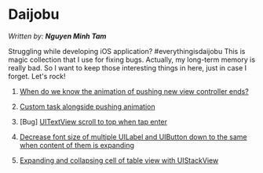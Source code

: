 # Daijobu

*Written by: __Nguyen Minh Tam__*

Struggling while developing iOS application? #everythingisdaijobu This is magic collection that I use for fixing bugs. Actually, my long-term memory is really bad. So I want to keep those interesting things in here, just in case I forget. Let's rock!

1. [When do we know the animation of pushing new view controller ends?](https://github.com/nmint8m/daijobu/blob/master/Documents/PushViewControllerCompletion.md)

2. [Custom task alongside pushing animation](https://github.com/nmint8m/daijobu/blob/master/Documents/PushViewControllerCompletion.md)

3. [Bug] [UITextView scroll to top when tap enter](https://github.com/nmint8m/daijobu/blob/master/Documents/BugUITextViewScrollToTopWhenTapEnter.md)

4. [Decrease font size of multiple UILabel and UIButton down to the same when content of them is expanding](https://github.com/nmint8m/daijobu/blob/master/Documents/DecreaseFontSizeOfMultipleUILabelAndUIButtonDownToTheSame.md)

5. [Expanding and collapsing cell of table view with UIStackView](https://github.com/nmint8m/daijobu/blob/master/Documents/ExpandingCellWithUIStackView.md)
